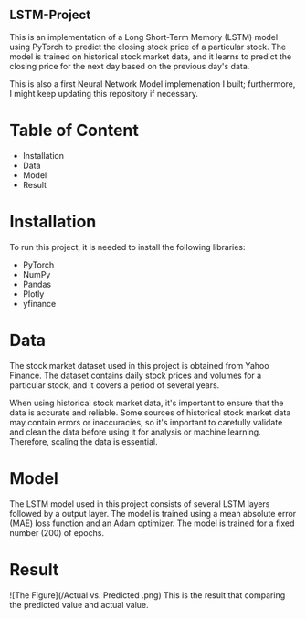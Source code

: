 ## LSTM-Project
This is an implementation of a Long Short-Term Memory (LSTM) model using PyTorch to predict the closing stock price of a particular stock. The model is trained on historical stock market data, and it learns to predict the closing price for the next day based on the previous day's data.

This is also a first Neural Network Model implemenation I built; furthermore, I might keep updating this repository if necessary.
# Table of Content
  * Installation
  * Data
  * Model
  * Result
# Installation
To run this project, it is needed to install the following libraries:
 * PyTorch
 * NumPy
 * Pandas
 * Plotly
 * yfinance
# Data 
The stock market dataset used in this project is obtained from Yahoo Finance. The dataset contains daily stock prices and volumes for a particular stock, and it covers a period of several years.

When using historical stock market data, it's important to ensure that the data is accurate and reliable. Some sources of historical stock market data may contain errors or inaccuracies, so it's important to carefully validate and clean the data before using it for analysis or machine learning. Therefore, scaling the data is essential.

# Model
The LSTM model used in this project consists of several LSTM layers followed by a output layer. The model is trained using a mean absolute error (MAE) loss function and an Adam optimizer. The model is trained for a fixed number (200) of epochs.

# Result
![The Figure](/Actual vs. Predicted .png)
This is the result that comparing the predicted value and actual value.
